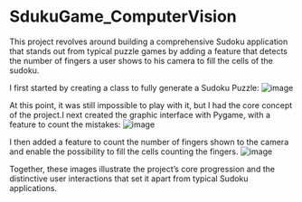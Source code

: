 # SdukuGame_ComputerVision
This project revolves around building a comprehensive Sudoku application that stands out from typical puzzle games by adding a feature that detects the number of fingers a user shows to his camera to fill the cells of the sudoku.

I first started by creating a class to fully generate a Sudoku Puzzle:
![image](https://github.com/user-attachments/assets/dc4b9c95-0ee0-469f-8db9-d3de714f87d4)


At this point, it was still impossible to play with it, but I had the core concept of the
project.I next created the graphic interface with Pygame, with a feature to count the
mistakes:
![image](https://github.com/user-attachments/assets/033c4ad8-f3d7-4dc3-85e6-c6043d1e1dd8)


I then added a feature to count the number of fingers shown to the camera and enable the possibility to fill the cells counting the fingers.
![image](https://github.com/user-attachments/assets/7895b448-0df4-4356-a07a-e6d5d9a36520)


Together, these images illustrate the project’s core progression and the distinctive user
interactions that set it apart from typical Sudoku applications.
